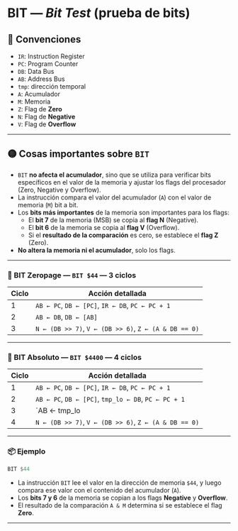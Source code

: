 # BIT — *Bit Test* (prueba de bits)

## 🧠 Convenciones

- `IR`: Instruction Register  
- `PC`: Program Counter  
- `DB`: Data Bus  
- `AB`: Address Bus  
- `tmp`: dirección temporal  
- `A`: Acumulador  
- `M`: Memoria  
- `Z`: Flag de **Zero**  
- `N`: Flag de **Negative**  
- `V`: Flag de **Overflow**  

---

## 🟡 Cosas importantes sobre `BIT`

- `BIT` **no afecta el acumulador**, sino que se utiliza para verificar bits específicos en el valor de la memoria y ajustar los flags del procesador (Zero, Negative y Overflow).
- La instrucción compara el valor del acumulador (`A`) con el valor de memoria (`M`) bit a bit.
- Los **bits más importantes** de la memoria son importantes para los flags:
  - El **bit 7** de la memoria (MSB) se copia al **flag N** (Negative).
  - El **bit 6** de la memoria se copia al **flag V** (Overflow).
  - Si el **resultado de la comparación** es cero, se establece el **flag Z** (Zero).
- **No altera la memoria ni el acumulador**, solo los flags.

---

### 🔹 BIT Zeropage — `BIT $44` — **3 ciclos**

| Ciclo | Acción detallada |
|-------|------------------|
| 1     | `AB ← PC`, `DB ← [PC]`, `IR ← DB`, `PC ← PC + 1` |
| 2     | `AB ← DB`, `DB ← [AB]` |
| 3     | `N ← (DB >> 7)`, `V ← (DB >> 6)`, `Z ← (A & DB == 0)` |

---

### 🔹 BIT Absoluto — `BIT $4400` — **4 ciclos**

| Ciclo | Acción detallada |
|-------|------------------|
| 1     | `AB ← PC`, `DB ← [PC]`, `IR ← DB`, `PC ← PC + 1` |
| 2     | `AB ← PC`, `DB ← [PC]`, `tmp_lo ← DB`, `PC ← PC + 1` |
| 3     | `AB ← tmp_lo | (DB << 8)`, `DB ← [AB]` |
| 4     | `N ← (DB >> 7)`, `V ← (DB >> 6)`, `Z ← (A & DB == 0)` |

---

### 📦 Ejemplo

```asm
BIT $44
```

- La instrucción `BIT` lee el valor en la dirección de memoria `$44`, y luego compara ese valor con el contenido del acumulador (`A`).
- Los **bits 7 y 6** de la memoria se copian a los flags **Negative** y **Overflow**.
- El resultado de la comparación `A & M` determina si se establece el flag **Zero**.

---
